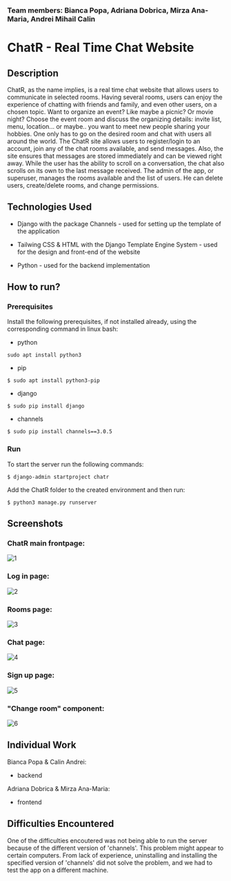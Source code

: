 ### Team members: Bianca Popa, Adriana Dobrica, Mirza Ana-Maria, Andrei Mihail Calin

# ChatR - Real Time Chat Website

## Description
ChatR, as the name implies, is a real time chat website that allows users to communicate in selected rooms. Having several rooms, users can enjoy the experience of chatting with friends and family, and even other users, on a chosen topic. Want to organize an event? Like maybe a picnic? Or movie night? Choose the event room and discuss the organizing details: invite list, menu, location... or maybe.. you want to meet new people sharing your hobbies. One only has to go on the desired room and chat with users all around the world. The ChatR site allows users to register/login to an account, join any of the chat rooms available, and send messages. Also, the site ensures that messages are stored immediately and can be viewed right away. While the user has the ability to scroll on a conversation, the chat also scrolls on its own to the last message received. The admin of the app, or superuser, manages the rooms available and the list of users. He can delete users, create/delete rooms, and change permissions.

## Technologies Used

* Django with the package Channels - used for setting up the template of the application

* Tailwing CSS & HTML with the Django Template Engine System - used for the design and front-end of the website

* Python - used for the backend implementation

## How to run?

### Prerequisites
Install the following prerequisites, if not installed already, using the corresponding command in linux bash:

* python
```
sudo apt install python3
```

* pip
```
$ sudo apt install python3-pip
```

* django
```
$ sudo pip install django
```

* channels
```
$ sudo pip install channels==3.0.5
```

### Run

To start the server run the following commands:

```
$ django-admin startproject chatr
```

Add the ChatR folder to the created environment and then run:

```
$ python3 manage.py runserver
```
## Screenshots

### ChatR main frontpage:

![1](1.jpg)

### Log in page:

![2](2.jpg)

### Rooms page:

![3](3.jpg)

### Chat page:

![4](4.jpg)

### Sign up page:

![5](5.jpg)

### "Change room" component:

![6](6.jpg)

## Individual Work

Bianca Popa & Calin Andrei: 
 - backend

Adriana Dobrica & Mirza Ana-Maria:
- frontend


## Difficulties Encountered

One of the difficulties encoutered was not being able to run the server because of the different version of 'channels'. This problem might appear to certain computers. From lack of experience, uninstalling and installing the specified version of 'channels' did not solve the problem, and we had to test the app on a different machine.
